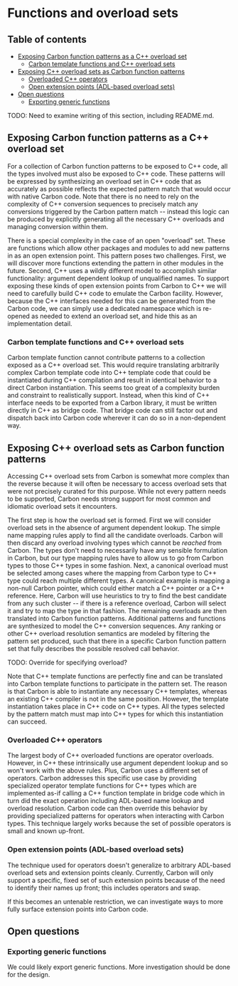 # Functions and overload sets

<!--
Part of the Carbon Language project, under the Apache License v2.0 with LLVM
Exceptions. See /LICENSE for license information.
SPDX-License-Identifier: Apache-2.0 WITH LLVM-exception
-->

## Table of contents

<!-- toc -->

- [Exposing Carbon function patterns as a C++ overload set](#exposing-carbon-function-patterns-as-a-c-overload-set)
  - [Carbon template functions and C++ overload sets](#carbon-template-functions-and-c-overload-sets)
- [Exposing C++ overload sets as Carbon function patterns](#exposing-c-overload-sets-as-carbon-function-patterns)
  - [Overloaded C++ operators](#overloaded-c-operators)
  - [Open extension points (ADL-based overload sets)](#open-extension-points-adl-based-overload-sets)
- [Open questions](#open-questions)
  - [Exporting generic functions](#exporting-generic-functions)

<!-- tocstop -->

TODO: Need to examine writing of this section, including README.md.

## Exposing Carbon function patterns as a C++ overload set

For a collection of Carbon function patterns to be exposed to C++ code, all the
types involved must also be exposed to C++ code. These patterns will be
expressed by synthesizing an overload set in C++ code that as accurately as
possible reflects the expected pattern match that would occur with native Carbon
code. Note that there is no need to rely on the complexity of C++ conversion
sequences to precisely match any conversions triggered by the Carbon pattern
match -- instead this logic can be produced by explicitly generating all the
necessary C++ overloads and managing conversion within them.

There is a special complexity in the case of an open "overload" set. These are
functions which allow other packages and modules to add new patterns in as an
open extension point. This pattern poses two challenges. First, we will discover
more functions extending the pattern in other modules in the future. Second, C++
uses a wildly different model to accomplish similar functionality: argument
dependent lookup of unqualified names. To support exposing these kinds of open
extension points from Carbon to C++ we will need to carefully build C++ code to
emulate the Carbon facility. However, because the C++ interfaces needed for this
can be generated from the Carbon code, we can simply use a dedicated namespace
which is re-opened as needed to extend an overload set, and hide this as an
implementation detail.

### Carbon template functions and C++ overload sets

Carbon template function cannot contribute patterns to a collection exposed as a
C++ overload set. This would require translating arbitrarily complex Carbon
template code into C++ template code that could be instantiated during C++
compilation and result in identical behavior to a direct Carbon instantiation.
This seems too great of a complexity burden and constraint to realistically
support. Instead, when this kind of C++ interface needs to be exported from a
Carbon library, it must be written directly in C++ as bridge code. That bridge
code can still factor out and dispatch back into Carbon code wherever it can do
so in a non-dependent way.

## Exposing C++ overload sets as Carbon function patterns

Accessing C++ overload sets from Carbon is somewhat more complex than the
reverse because it will often be necessary to access overload sets that were not
precisely curated for this purpose. While not every pattern needs to be
supported, Carbon needs strong support for most common and idiomatic overload
sets it encounters.

The first step is how the overload set is formed. First we will consider
overload sets in the absence of argument dependent lookup. The simple name
mapping rules apply to find all the candidate overloads. Carbon will then
discard any overload involving types which cannot be _reached_ from Carbon. The
types don't need to necessarily have any sensible formulation in Carbon, but our
type mapping rules have to allow us to go from Carbon types to those C++ types
in some fashion. Next, a canonical overload must be selected among cases where
the mapping from Carbon type to C++ type could reach multiple different types. A
canonical example is mapping a non-null Carbon pointer, which could either match
a C++ pointer or a C++ reference. Here, Carbon will use heuristics to try to
find the best candidate from any such cluster -- if there is a reference
overload, Carbon will select it and try to map the type in that fashion. The
remaining overloads are then translated into Carbon function patterns.
Additional patterns and functions are synthesized to model the C++ conversion
sequences. Any ranking or other C++ overload resolution semantics are modeled by
filtering the pattern set produced, such that there in a specific Carbon
function pattern set that fully describes the possible resolved call behavior.

TODO: Override for specifying overload?

Note that C++ template functions are perfectly fine and can be translated into
Carbon template functions to participate in the pattern set. The reason is that
Carbon is able to instantiate any necessary C++ templates, whereas an existing
C++ compiler is not in the same position. However, the template instantiation
takes place in C++ code on C++ types. All the types selected by the pattern
match must map into C++ types for which this instantiation can succeed.

### Overloaded C++ operators

The largest body of C++ overloaded functions are operator overloads. However, in
C++ these intrinsically use argument dependent lookup and so won't work with the
above rules. Plus, Carbon uses a different set of operators. Carbon addresses
this specific use case by providing specialized operator template functions for
C++ types which are implemented as-if calling a C++ function template in bridge
code which in turn did the exact operation including ADL-based name lookup and
overload resolution. Carbon code can then override this behavior by providing
specialized patterns for operators when interacting with Carbon types. This
technique largely works because the set of possible operators is small and known
up-front.

### Open extension points (ADL-based overload sets)

The technique used for operators doesn't generalize to arbitrary ADL-based
overload sets and extension points cleanly. Currently, Carbon will only support
a specific, fixed set of such extension points because of the need to identify
their names up front; this includes operators and swap.

If this becomes an untenable restriction, we can investigate ways to more fully
surface extension points into Carbon code.

## Open questions

### Exporting generic functions

We could likely export generic functions. More investigation should be done for
the design.
